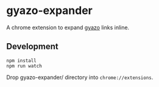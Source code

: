 # gyazo-expander
A chrome extension to expand [gyazo](https://gyazo.com) links inline.

## Development
```
npm install
npm run watch
```

Drop gyazo-expander/ directory into `chrome://extensions`.
